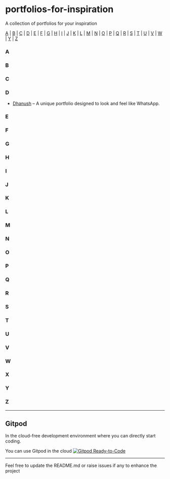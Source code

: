 # portfolios-for-inspiration
A collection of portfolios for your inspiration


[A](#a) | [B](#b) | [C](#c) | [D](#d) | [E](#e) | [F](#f) | [G](#g) | [H](#h) | [I](#i) | [J](#j) | [K](#k) | [L](#l) | [M](#m) | [N](#n) | [O](#o) | [P](#p) | [Q](#q) | [R](#r) | [S](#s) | [T](#t) | [U](#u) | [V](#v) | [W](#w) | [Y](#y) | [Z](#z) 

### A  

### B  

### C  

### D  
- [Dhanush](https://chat-portfolio-dhanushnehru.netlify.app/) – A unique portfolio designed to look and feel like WhatsApp.  


### E  

### F  

### G  

### H  

### I  

### J  

### K  

### L  

### M  

### N  

### O  

### P  

### Q  

### R  

### S  

### T  

### U  

### V  

### W  

### X  

### Y  

### Z  

---

## Gitpod

In the cloud-free development environment where you can directly start coding.

You can use Gitpod in the cloud  [![Gitpod Ready-to-Code](https://img.shields.io/badge/Gitpod-Ready--to--Code-blue?logo=gitpod)](https://gitpod.io/#https://github.com/DhanushNehru/portfolios-for-inspiration/)

----

Feel free to update the README.md or raise issues if any to enhance the project
